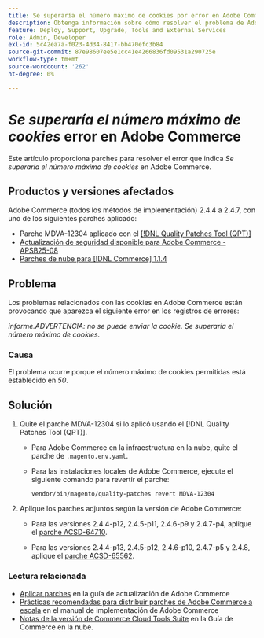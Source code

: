 ```yaml
---
title: Se superaría el número máximo de cookies por error en Adobe Commerce
description: Obtenga información sobre cómo resolver el problema de Adobe Commerce en el que se produce un error que indica que se superaría el número máximo de cookies.
feature: Deploy, Support, Upgrade, Tools and External Services
role: Admin, Developer
exl-id: 5c42ea7a-f023-4d34-8417-bb470efc3b84
source-git-commit: 87e98607ee5e1cc41e4266836fd09531a290725e
workflow-type: tm+mt
source-wordcount: '262'
ht-degree: 0%

---
```


# *Se superaría el número máximo de cookies* error en Adobe Commerce

Este artículo proporciona parches para resolver el error que indica *Se superaría el número máximo de cookies* en Adobe Commerce.

## Productos y versiones afectados

Adobe Commerce (todos los métodos de implementación) 2.4.4 a 2.4.7, con uno de los siguientes parches aplicado:

* Parche MDVA-12304 aplicado con el [[!DNL Quality Patches Tool (QPT)]](https://experienceleague.adobe.com/es/docs/commerce-operations/tools/quality-patches-tool/release-notes)
* [Actualización de seguridad disponible para Adobe Commerce - APSB25-08](https://experienceleague.adobe.com/es/docs/experience-cloud-kcs/kbarticles/ka-27149)
* [Parches de nube para [!DNL Commerce] 1.1.4](https://experienceleague.adobe.com/es/docs/commerce-on-cloud/user-guide/release-notes/cloud-patches)

## Problema

Los problemas relacionados con las cookies en Adobe Commerce están provocando que aparezca el siguiente error en los registros de errores:

*informe.ADVERTENCIA: no se puede enviar la cookie. Se superaría el número máximo de cookies.*

### Causa

El problema ocurre porque el número máximo de cookies permitidas está establecido en *50*.

## Solución

1. Quite el parche MDVA-12304 si lo aplicó usando el [!DNL Quality Patches Tool (QPT)].

   * Para Adobe Commerce en la infraestructura en la nube, quite el parche de `.magento.env.yaml`.
   * Para las instalaciones locales de Adobe Commerce, ejecute el siguiente comando para revertir el parche:

     `vendor/bin/magento/quality-patches revert MDVA-12304`

1. Aplique los parches adjuntos según la versión de Adobe Commerce:

   * Para las versiones 2.4.4-p12, 2.4.5-p11, 2.4.6-p9 y 2.4.7-p4, aplique el [parche ACSD-64710](assets/acsd-64710_2.4.5-p11.patch.zip).

   * Para las versiones 2.4.4-p13, 2.4.5-p12, 2.4.6-p10, 2.4.7-p5 y 2.4.8, aplique el [parche ACSD-65562](assets/acsd-65562_2.4.5-p12.patch.zip).

### Lectura relacionada

* [Aplicar parches](https://experienceleague.adobe.com/es/docs/commerce-operations/upgrade-guide/patches/apply) en la guía de actualización de Adobe Commerce
* [Prácticas recomendadas para distribuir parches de Adobe Commerce a escala](https://experienceleague.adobe.com/es/docs/commerce-operations/implementation-playbook/best-practices/maintenance/patching-at-scale) en el manual de implementación de Adobe Commerce
* [Notas de la versión de Commerce Cloud Tools Suite](https://experienceleague.adobe.com/es/docs/commerce-on-cloud/user-guide/release-notes/cloud-tools-suite) en la Guía de Commerce en la nube.
